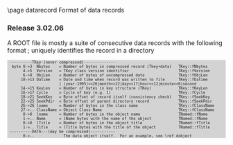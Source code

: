 \page datarecord Format of data records

### Release 3.02.06
  A ROOT file is mostly a suite of consecutive data records with the following format
 <Name>;<Cycle> uniquely identifies the record in a directory

<div style="background-color: lightgrey; font-size: 0.9vw;"><pre>
 ----------TKey-(never compressed)--------------
  byte 0->3  Nbytes    = Number of bytes in compressed record (Tkey+data)   TKey::fNbytes
       4->5  Version   = TKey class version identifier                      TKey::fVersion
       6->9  ObjLen    = Number of bytes of uncompressed data               TKey::fObjLen
      10->13 Datime    = Date and time when record was written to file      TKey::fDatime
                       | (year-1995)<<26|month<<22|day<<17|hour<<12|minute<<6|second
      14->15 KeyLen    = Number of bytes in key structure (TKey)            TKey::fKeyLen
      16->17 Cycle     = Cycle of key (e.g. 1)                              TKey::fCycle
      18->21 SeekKey   = Byte offset of record itself (consistency check)   TKey::fSeekKey
      22->25 SeekPdir  = Byte offset of parent directory record             TKey::fSeekPdir
      26->26 lname     = Number of bytes in the class name                  TKey::fClassName
      27->.. ClassName = Object Class Name                                  TKey::fClassName
       0->0  lname     = Number of bytes in the object name                 TNamed::fName
       1->.. Name      = lName bytes with the name of the object            TNamed::fName
       0->0  lTitle    = Number of bytes in the object title                TNamed::fTitle
       1->.. Title     = lTitle bytes with the title of the object          TNamed::fTitle
 ----------DATA---(may be compressed)-----------
       0->..             The data object itself.  For an example, see \ref dobject
</pre></div>
